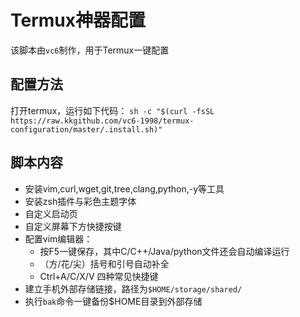 # Termux神器配置
该脚本由`vc6`制作，用于Termux一键配置
## 配置方法
打开termux，运行如下代码：
```sh -c "$(curl -fsSL https://raw.kkgithub.com/vc6-1998/termux-configuration/master/.install.sh)"```
## 脚本内容
* 安装vim,curl,wget,git,tree,clang,python,-y等工具
* 安装zsh插件与彩色主题字体
* 自定义启动页
* 自定义屏幕下方快捷按键
* 配置vim编辑器：
  + 按F5一键保存，其中C/C++/Java/python文件还会自动编译运行
  + （方/花/尖）括号和引号自动补全
  +  Ctrl+A/C/X/V 四种常见快捷键
* 建立手机外部存储链接，路径为```$HOME/storage/shared/```
* 执行`bak`命令一键备份$HOME目录到外部存储
